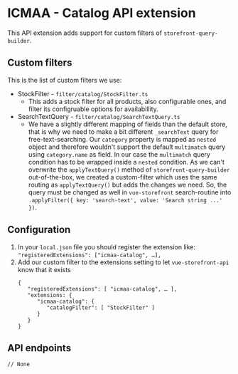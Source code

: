 # ICMAA - Catalog API extension

This API extension adds support for custom filters of `storefront-query-builder`.

## Custom filters

This is the list of custom filters we use:

* StockFilter - `filter/catalog/StockFilter.ts`
  * This adds a stock filter for all products, also configurable ones, and filter its configruable options for availabillity.
* SearchTextQuery - `filter/catalog/SearchTextQuery.ts`
  * We have a slightly different mapping of fields than the default store, that is why we need to make a bit different `_searchText` query for free-text-searching. Our `category` property is mapped as `nested` object and therefore wouldn't support the default `multimatch` query using `category.name` as field. In our case the `multimatch` query condition has to be wrapped inside a `nested` condition. As we can't overwrite the `applyTextQuery()` method of `storefront-query-builder` out-of-the-box, we created a custom-filter which uses the same routing as `applyTextQuery()` but adds the changes we need. So, the query must be changed as well in `vue-storefront` search-routine into `.applyFilter({ key: 'search-text', value: 'Search string ...' })`.

## Configuration

1. In your `local.json` file you should register the extension like:
   `"registeredExtensions": ["icmaa-catalog", …],`
1. Add our custom filter to the extensions setting to let `vue-storefront-api` know that it exists
   ```
   {
      "registeredExtensions": [ "icmaa-catalog", … ],
      "extensions: {
         "icmaa-catalog": {
            "catalogFilter": [ "StockFilter" ]
         }
      }
   }

## API endpoints
```
// None
```
